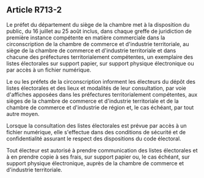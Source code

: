 Article R713-2
----
Le préfet du département du siège de la chambre met à la disposition du public,
du 16 juillet au 25 août inclus, dans chaque greffe de juridiction de première
instance compétente en matière commerciale dans la circonscription de la chambre
de commerce et d'industrie territoriale, au siège de la chambre de commerce et
d'industrie territoriale et dans chacune des préfectures territorialement
compétentes, un exemplaire des listes électorales sur support papier, sur
support physique électronique ou par accès à un fichier numérique.

Le ou les préfets de la circonscription informent les électeurs du dépôt des
listes électorales et des lieux et modalités de leur consultation, par voie
d'affiches apposées dans les préfectures territorialement compétentes, aux
sièges de la chambre de commerce et d'industrie territoriale et de la chambre de
commerce et d'industrie de région et, le cas échéant, par tout autre moyen.

Lorsque la consultation des listes électorales est prévue par accès à un fichier
numérique, elle s'effectue dans des conditions de sécurité et de confidentialité
assurant le respect des dispositions du code électoral.

Tout électeur est autorisé à prendre communication des listes électorales et à
en prendre copie à ses frais, sur support papier ou, le cas échéant, sur support
physique électronique, auprès de la chambre de commerce et d'industrie
territoriale.
